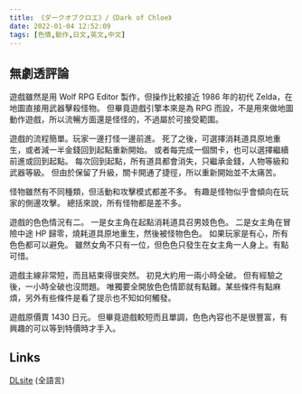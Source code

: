 ```yaml
---
title: 《ダークオブクロエ》/《Dark of Chloe》
date: 2022-01-04 12:52:09
tags: [色情,動作,日文,英文,中文]
---
```

## 無劇透評論

遊戲雖然是用 Wolf RPG Editor 製作，但操作比較接近 1986 年的初代 Zelda，在地圖直接用武器擊殺怪物。
但畢竟遊戲引擎本來是為 RPG 而設，不是用來做地圖動作遊戲，所以流暢方面還是怪怪的，不過屬於可接受範圍。

遊戲的流程簡單。玩家一邊打怪一邊前進。
死了之後，可選擇消耗道具原地重生，或者減一半金錢回到起點重新開始。
或者每完成一個關卡，也可以選擇繼續前進或回到起點。
每次回到起點，所有道具都會消失，只繼承金錢，人物等級和武器等級。
但由於保留了升級，關卡開通了捷徑，所以重新開始並不太痛苦。

怪物雖然有不同種類，但活動和攻擊模式都差不多。
有趣是怪物似乎會傾向在玩家的側邊攻擊。
總括來說，所有怪物都是差不多。

遊戲的色色情況有二。
一是女主角在起點消耗道具召男妓色色。
二是女主角在冒險中途 HP 歸零，燒耗道具原地重生，然後被怪物色色。
如果玩家是有心，所有色色都可以避免。
雖然女角不只有一位，但色色只發生在女主角一人身上。有點可惜。

遊戲主線非常短，而且結束得很突然。
初見大約用一兩小時全破。
但有經驗之後，一小時全破也沒問題。
唯獨要全開放色色情節就有點難。某些條件有點麻煩，另外有些條件是看了提示也不知如何觸發。

遊戲原價賣 1430 日元。
但畢竟遊戲較短而且單調，色色內容也不是很豐富，有興趣的可以等到特價時才手入。

## Links

[DLsite](https://www.dlsite.com/maniax/work/=/product_id/RJ343083.html) (全語言)

